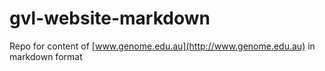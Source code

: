 # gvl-website-markdown

Repo for content of [www.genome.edu.au](http://www.genome.edu.au) in markdown format
